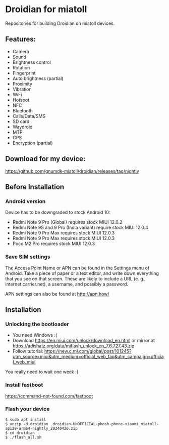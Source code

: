 # Droidian for miatoll

Repositories for building Droidian on miatoll devices.

## Features:
* Camera
* Sound
* Brightness control
* Rotation
* Fingerprint
* Auto brightness (partial)
* Proximity
* Vibration
* WiFi
* Hotspot
* NFC
* Bluetooth
* Calls/Data/SMS
* SD card
* Waydroid
* MTP
* GPS
* Encryption (partial)

## Download for my device:

https://github.com/gnumdk-miatoll/droidian/releases/tag/nightly

## Before Installation
### Android version
Device has to be downgraded to stock Android 10:
* Redmi Note 9 Pro (Global) requires stock MIUI 12.0.2
* Redmi Note 9S and 9 Pro (India variant) require stock MIUI 12.0.4
* Redmi Note 9 Pro Max requires stock MIUI 12.0.3
* Redmi Note 9 Pro Max requires stock MIUI 12.0.3
* Poco M2 Pro requires stock MIUI 12.0.3
 
### Save SIM settings

The Access Point Name or APN can be found in the Settings menu of Android.
Take a piece of paper or a text editor, and write down everything that you see on that screen.
These are likely to include a URL (e. g., internet.carrier.net), a username, and possibly a password.

APN settings can also be found at http://apn.how/

## Installation
### Unlocking the bootloader
* You need Windows :(
* Download https://en.miui.com/unlock/download_en.html or mirror at https://adishatz.org/data/miflash_unlock_en_7.6.727.43.zip
* Follow tutorial: https://new.c.mi.com/global/post/101245?utm_source=miui&utm_medium=official_web_faq&utm_campaign=official_web_miui

You really need to wait one week :(

### Install fastboot

https://command-not-found.com/fastboot

### Flash your device
```
$ sudo apt install 
$ unzip -d droidian  droidian-UNOFFICIAL-phosh-phone-xiaomi_miatoll-api29-arm64-nightly_20240420.zip 
$ cd droidian
$ ./flash_all.sh
```
